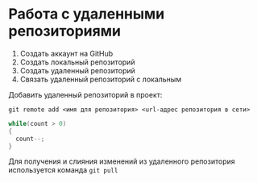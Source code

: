 # **Работа с удаленными репозиториями**
1. Создать аккаунт на GitHub
2. Создать локальный репозиторий
3. Создать удаленный репозиторий
4. Связать удаленный репозиторий с локальным

Добавить удаленный репозиторий в проект:
```
git remote add <имя для репозитория> <url-адрес репозитория в сети>
```
``` C#
while(count > 0)
{
  count--;
}
```
Для получения и слияния изменений из удаленного репозитория используется команда `git pull`
